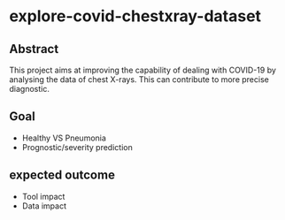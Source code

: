 # explore-covid-chestxray-dataset #
## Abstract ##
 This project aims at improving the capability of dealing with COVID-19 by analysing the data of chest X-rays. This can contribute to more precise diagnostic.
## Goal ##
 - Healthy VS Pneumonia
 - Prognostic/severity prediction 
## expected outcome ##
 - Tool impact
 - Data impact
